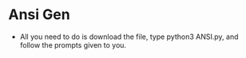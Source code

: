 # Ansi Gen

- All you need to do is download the file, type python3 ANSI.py, and follow the prompts given to you.
